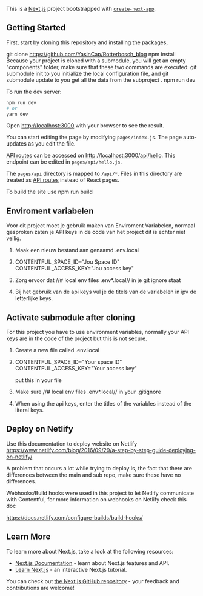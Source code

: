 This is a [Next.js](https://nextjs.org/) project bootstrapped with [`create-next-app`](https://github.com/vercel/next.js/tree/canary/packages/create-next-app).

## Getting Started

First, start by cloning this repository
and installing the packages,

git clone https://github.com/YasinCap/Rotterbosch_blog
npm install
Because your project is cloned with a submodule, you will get an empty "components" folder, make sure that these two commands are executed: git submodule init to you initialize the local configuration file, and git submodule update to you get all the data from the subproject .
npm run dev

To run the dev server:

```bash
npm run dev
# or
yarn dev
```

Open [http://localhost:3000](http://localhost:3000) with your browser to see the result.

You can start editing the page by modifying `pages/index.js`. The page auto-updates as you edit the file.

[API routes](https://nextjs.org/docs/api-routes/introduction) can be accessed on [http://localhost:3000/api/hello](http://localhost:3000/api/hello). This endpoint can be edited in `pages/api/hello.js`.

The `pages/api` directory is mapped to `/api/*`. Files in this directory are treated as [API routes](https://nextjs.org/docs/api-routes/introduction) instead of React pages.

To build the site use
npm run build

## Enviroment variabelen

Voor dit project moet je gebruik maken van Enviroment Variabelen, normaal gesproken zaten je API keys in de code van het project dit is echter niet veilig.

1. Maak een nieuw bestand aan genaamd .env.local
2. CONTENTFUL_SPACE_ID="Jou Space ID"
   CONTENTFUL_ACCESS_KEY="Jou access key"

3. Zorg ervoor dat
   //# local env files
   .env\*.local// in je git ignore staat

4. Bij het gebruik van de api keys vul je de titels van de variabelen in ipv de letterlijke keys.

## Activate submodule after cloning

For this project you have to use environment variables, normally your API keys are in the code of the project but this is not secure.

1. Create a new file called .env.local
2. CONTENTFUL_SPACE_ID="Your space ID"
   CONTENTFUL_ACCESS_KEY="Your access key"

   put this in your file

3. Make sure
   //# local env files
   .env\*.local// in your .gitignore

4. When using the api keys, enter the titles of the variables instead of the literal keys.

## Deploy on Netlify

Use this documentation to deploy website on Netlify
https://www.netlify.com/blog/2016/09/29/a-step-by-step-guide-deploying-on-netlify/

A problem that occurs a lot while trying to deploy is, the fact that there are differences between the main and sub repo, make sure these have no differences.

Webhooks/Build hooks were used in this project to let Netlify communicate with Contentful, for more information on webhooks on Netlify check this doc

https://docs.netlify.com/configure-builds/build-hooks/

## Learn More

To learn more about Next.js, take a look at the following resources:

- [Next.js Documentation](https://nextjs.org/docs) - learn about Next.js features and API.
- [Learn Next.js](https://nextjs.org/learn) - an interactive Next.js tutorial.

You can check out [the Next.js GitHub repository](https://github.com/vercel/next.js/) - your feedback and contributions are welcome!
